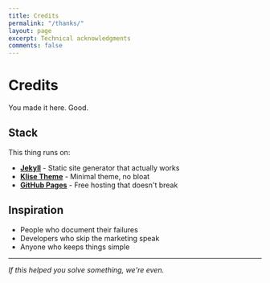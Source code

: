 ```yaml
---
title: Credits
permalink: "/thanks/"
layout: page
excerpt: Technical acknowledgments
comments: false
---
```


# Credits

You made it here. Good.

## Stack

This thing runs on:

- **[Jekyll](https://jekyllrb.com/)** - Static site generator that actually works
- **[Klise Theme](https://github.com/piharpi/jekyll-klise)** - Minimal theme, no bloat
- **[GitHub Pages](https://pages.github.com/)** - Free hosting that doesn't break

## Inspiration

- People who document their failures
- Developers who skip the marketing speak
- Anyone who keeps things simple

---

*If this helped you solve something, we're even.*